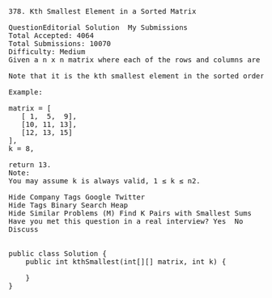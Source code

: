 <pre>
378. Kth Smallest Element in a Sorted Matrix  

QuestionEditorial Solution  My Submissions
Total Accepted: 4064
Total Submissions: 10070
Difficulty: Medium
Given a n x n matrix where each of the rows and columns are sorted in ascending order, find the kth smallest element in the matrix.

Note that it is the kth smallest element in the sorted order, not the kth distinct element.

Example:

matrix = [
   [ 1,  5,  9],
   [10, 11, 13],
   [12, 13, 15]
],
k = 8,

return 13.
Note: 
You may assume k is always valid, 1 ≤ k ≤ n2.

Hide Company Tags Google Twitter
Hide Tags Binary Search Heap
Hide Similar Problems (M) Find K Pairs with Smallest Sums
Have you met this question in a real interview? Yes  No
Discuss


public class Solution {
    public int kthSmallest(int[][] matrix, int k) {
        
    }
}
</pre>
